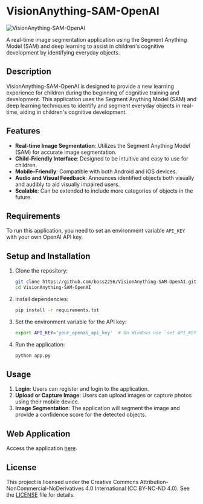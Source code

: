 # VisionAnything-SAM-OpenAI

![VisionAnything-SAM-OpenAI](https://miro.medium.com/v2/resize:fit:640/format:webp/0*oY5iH4bwb4JhZ2N_.png)

A real-time image segmentation application using the Segment Anything Model (SAM) and deep learning to assist in children's cognitive development by identifying everyday objects.

## Description

VisionAnything-SAM-OpenAI is designed to provide a new learning experience for children during the beginning of cognitive training and development. This application uses the Segment Anything Model (SAM) and deep learning techniques to identify and segment everyday objects in real-time, aiding in children's cognitive development.

## Features

- **Real-time Image Segmentation**: Utilizes the Segment Anything Model (SAM) for accurate image segmentation.
- **Child-Friendly Interface**: Designed to be intuitive and easy to use for children.
- **Mobile-Friendly**: Compatible with both Android and iOS devices.
- **Audio and Visual Feedback**: Announces identified objects both visually and audibly to aid visually impaired users.
- **Scalable**: Can be extended to include more categories of objects in the future.

## Requirements

To run this application, you need to set an environment variable `API_KEY` with your own OpenAI API key.

## Setup and Installation

1. Clone the repository:
    ```bash
    git clone https://github.com/boss2256/VisionAnything-SAM-OpenAI.git
    cd VisionAnything-SAM-OpenAI
    ```

2. Install dependencies:
    ```bash
    pip install -r requirements.txt
    ```

3. Set the environment variable for the API key:
    ```bash
    export API_KEY='your_openai_api_key'  # On Windows use `set API_KEY=your_openai_api_key`
    ```

4. Run the application:
    ```bash
    python app.py
    ```

## Usage

1. **Login**: Users can register and login to the application.
2. **Upload or Capture Image**: Users can upload images or capture photos using their mobile device.
3. **Image Segmentation**: The application will segment the image and provide a confidence score for the detected objects.

## Web Application

Access the application [here](https://visionanything-f611522951e1.herokuapp.com/).

## License

This project is licensed under the Creative Commons Attribution-NonCommercial-NoDerivatives 4.0 International (CC BY-NC-ND 4.0). See the [LICENSE](LICENSE) file for details.

